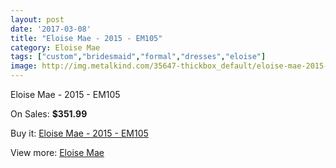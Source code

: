 ```yaml
---
layout: post
date: '2017-03-08'
title: "Eloise Mae - 2015 - EM105"
category: Eloise Mae
tags: ["custom","bridesmaid","formal","dresses","eloise"]
image: http://img.metalkind.com/35647-thickbox_default/eloise-mae-2015-em105.jpg
---
```

Eloise Mae - 2015 - EM105

On Sales: **$351.99**
<a href="https://www.metalkind.com/en/eloise-mae/11441-eloise-mae-2015-em105.html"><amp-img layout="responsive" width="600" height="600" src="//img.metalkind.com/35647-thickbox_default/eloise-mae-2015-em105.jpg" alt="Eloise Mae - 2015 - EM105 0" /></a>
<a href="https://www.metalkind.com/en/eloise-mae/11441-eloise-mae-2015-em105.html"><amp-img layout="responsive" width="600" height="600" src="//img.metalkind.com/35649-thickbox_default/eloise-mae-2015-em105.jpg" alt="Eloise Mae - 2015 - EM105 1" /></a>

Buy it: [Eloise Mae - 2015 - EM105](https://www.metalkind.com/en/eloise-mae/11441-eloise-mae-2015-em105.html "Eloise Mae - 2015 - EM105")

View more: [Eloise Mae](https://www.metalkind.com/en/135-eloise-mae "Eloise Mae")
